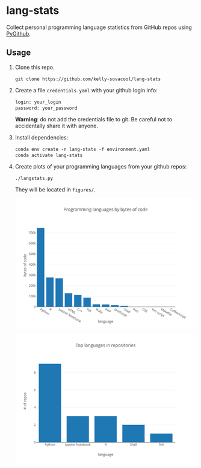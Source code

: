 # lang-stats
Collect personal programming language statistics from GitHub repos using [PyGithub](https://pygithub.readthedocs.io/en/latest/).

## Usage

1. Clone this repo.

    ```
    git clone https://github.com/kelly-sovacool/lang-stats
    ```

1. Create a file `credentials.yaml` with your github login info:

    ```
    login: your_login
    password: your_password
    ```

    **Warning**: do not add the credentials file to git. Be careful not to accidentally share it with anyone.

1. Install dependencies:

    ```
    conda env create -n lang-stats -f environment.yaml
    conda activate lang-stats
    ```

1. Create plots of your programming languages from your github repos:

    ```
    ./langstats.py
    ```
    
    They will be located in `figures/`.
    
    ![language_all_bytes](figures/language_all_bytes.svg)
    
    ![language_top_repos](figures/language_top_repos.svg)